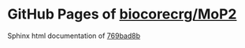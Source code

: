 GitHub Pages of [biocorecrg/MoP2](https://github.com/biocorecrg/MoP2.git)
===
Sphinx html documentation of [769bad8b](https://github.com/biocorecrg/MoP2/tree/769bad8bf8061a0a38ec1428afa5e5ebc6dcc085)
